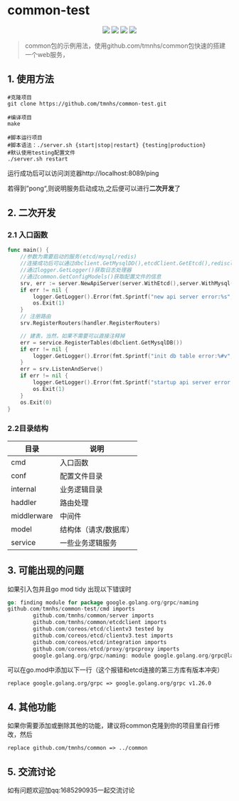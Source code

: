 # common-test
<div align=center>
<img src="https://img.shields.io/badge/golang-1.16.5-blue"/>
<img src="https://img.shields.io/badge/gin-1.8.1-lightBlue"/>
<img src="https://img.shields.io/badge/gorm-1.23.10-red"/>
<img src="https://img.shields.io/badge/etcd-3.5-red"/>
</div>

> common包的示例用法，使用github.com/tmnhs/common包快速的搭建一个web服务，

## 1. 使用方法

```shell
#克隆项目
git clone https://github.com/tmnhs/common-test.git

#编译项目
make

#脚本运行项目
#脚本语法：./server.sh {start|stop|restart} {testing|production} 
#默认使用testing配置文件
./server.sh restart 
```

运行成功后可以访问浏览器http://localhost:8089/ping

若得到”pong“,则说明服务启动成功,之后便可以进行**二次开发**了



## 2. 二次开发

### 2.1 入口函数

```go
func main() {
    //参数为需要启动的服务(etcd/mysql/redis) 
    //连接成功后可以通过dbclient.GetMysqlDD(),etcdClient.GetEtcd(),redisclient.GetRedis()获取对应的client
    //通过logger.GetLogger()获取日志处理器
    //通过common.GetConfigModels()获取配置文件的信息
	srv, err := server.NewApiServer(server.WithEtcd(),server.WithMysql(),server.WithRedis())
	if err != nil {
		logger.GetLogger().Error(fmt.Sprintf("new api server error:%s", err.Error()))
		os.Exit(1)
	}
	// 注册路由
	srv.RegisterRouters(handler.RegisterRouters)

	// 建表，当然，如果不需要可以直接注释掉
	err = service.RegisterTables(dbclient.GetMysqlDB())
	if err != nil {
		logger.GetLogger().Error(fmt.Sprintf("init db table error:%#v", err))
	}
	err = srv.ListenAndServe()
	if err != nil {
		logger.GetLogger().Error(fmt.Sprintf("startup api server error:%v", err.Error()))
		os.Exit(1)
	}
	os.Exit(0)
}

```

### 2.2目录结构

| 目录          | 说明          |
| ----------- | ----------- |
| cmd         | 入口函数        |
| conf        | 配置文件目录      |
| internal    | 业务逻辑目录      |
| haddler     | 路由处理        |
| middlerware | 中间件         |
| model       | 结构体（请求/数据库） |
| service     | 一些业务逻辑服务    |


## 3. 可能出现的问题

如果引入包并且go mod tidy 出现以下错误时

```go
go: finding module for package google.golang.org/grpc/naming
github.com/tmnhs/common-test/cmd imports
        github.com/tmnhs/common/server imports
        github.com/tmnhs/common/etcdclient imports
        github.com/coreos/etcd/clientv3 tested by
        github.com/coreos/etcd/clientv3.test imports
        github.com/coreos/etcd/integration imports
        github.com/coreos/etcd/proxy/grpcproxy imports
        google.golang.org/grpc/naming: module google.golang.org/grpc@latest found (v1.50.1), but does not contain package google.golang.org/grpc/naming
```

可以在go.mod中添加以下一行（这个报错和etcd连接的第三方库有版本冲突）

```
replace google.golang.org/grpc => google.golang.org/grpc v1.26.0
```
## 4. 其他功能
如果你需要添加或删除其他的功能，建议将common克隆到你的项目里自行修改，然后
```
replace github.com/tmnhs/common => ../common
```

## 5. 交流讨论

如有问题欢迎加qq:1685290935一起交流讨论